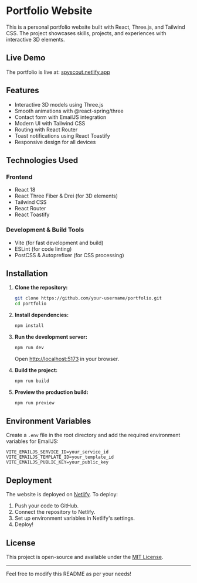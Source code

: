 # Portfolio Website

This is a personal portfolio website built with React, Three.js, and Tailwind CSS. The project showcases skills, projects, and experiences with interactive 3D elements.

## Live Demo

The portfolio is live at: [spyscout.netlify.app](https://spyscout.netlify.app/)

## Features

- Interactive 3D models using Three.js
- Smooth animations with @react-spring/three
- Contact form with EmailJS integration
- Modern UI with Tailwind CSS
- Routing with React Router
- Toast notifications using React Toastify
- Responsive design for all devices

## Technologies Used

### Frontend

- React 18
- React Three Fiber & Drei (for 3D elements)
- Tailwind CSS
- React Router
- React Toastify

### Development & Build Tools

- Vite (for fast development and build)
- ESLint (for code linting)
- PostCSS & Autoprefixer (for CSS processing)

## Installation

1. **Clone the repository:**

   ```sh
   git clone https://github.com/your-username/portfolio.git
   cd portfolio
   ```

2. **Install dependencies:**

   ```sh
   npm install
   ```

3. **Run the development server:**

   ```sh
   npm run dev
   ```

   Open [http://localhost:5173](http://localhost:5173) in your browser.

4. **Build the project:**

   ```sh
   npm run build
   ```

5. **Preview the production build:**
   ```sh
   npm run preview
   ```

## Environment Variables

Create a `.env` file in the root directory and add the required environment variables for EmailJS:

```
VITE_EMAILJS_SERVICE_ID=your_service_id
VITE_EMAILJS_TEMPLATE_ID=your_template_id
VITE_EMAILJS_PUBLIC_KEY=your_public_key
```

## Deployment

The website is deployed on [Netlify](https://www.netlify.com/). To deploy:

1. Push your code to GitHub.
2. Connect the repository to Netlify.
3. Set up environment variables in Netlify's settings.
4. Deploy!

## License

This project is open-source and available under the [MIT License](LICENSE).

---

Feel free to modify this README as per your needs!
